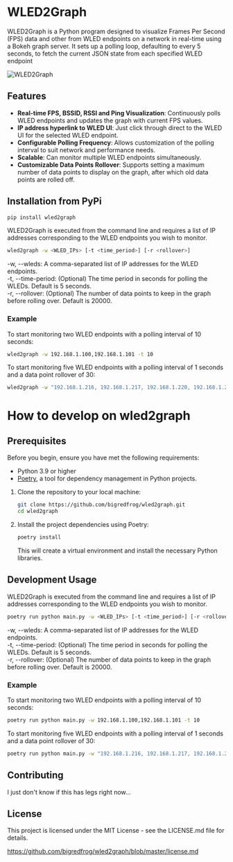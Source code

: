 # WLED2Graph

WLED2Graph is a Python program designed to visualize Frames Per Second (FPS) data and other from WLED endpoints on a network in real-time using a Bokeh graph server. It sets up a polling loop, defaulting to every 5 seconds, to fetch the current JSON state from each specified WLED endpoint

![WLED2Graph](wled2graph.png)

## Features

- **Real-time FPS, BSSID, RSSI and Ping Visualization**: Continuously polls WLED endpoints and updates the graph with current FPS values.
- **IP address hyperlink to WLED UI**: Just click through direct to the WLED UI for the selected WLED endpoint.
- **Configurable Polling Frequency**: Allows customization of the polling interval to suit network and performance needs.
- **Scalable**: Can monitor multiple WLED endpoints simultaneously.
- **Customizable Data Points Rollover**: Supports setting a maximum number of data points to display on the graph, after which old data points are rolled off.


## Installation from PyPi

```bash
pip install wled2graph
```

WLED2Graph is executed from the command line and requires a list of IP addresses corresponding to the WLED endpoints you wish to monitor.

```bash
wled2graph -w <WLED_IPs> [-t <time_period>] [-r <rollover>]
```

-w, --wleds: A comma-separated list of IP addresses for the WLED endpoints.  
-t, --time-period: (Optional) The time period in seconds for polling the WLEDs. Default is 5 seconds.  
-r, --rollover: (Optional) The number of data points to keep in the graph before rolling over. Default is 20000.  

### Example
To start monitoring two WLED endpoints with a polling interval of 10 seconds:

```bash
wled2graph -w 192.168.1.100,192.168.1.101 -t 10
```

To start monitoring five WLED endpoints with a polling interval of 1 seconds and a data point rollover of 30:

```bash
wled2graph -w "192.168.1.216, 192.168.1.217, 192.168.1.220, 192.168.1.229, 192.168.1.230" -t 1 -r 30
```

# How to develop on wled2graph
## Prerequisites

Before you begin, ensure you have met the following requirements:

- Python 3.9 or higher
- [Poetry](https://python-poetry.org/docs/#installation), a tool for dependency management in Python projects.

1. Clone the repository to your local machine:

    ```bash
    git clone https://github.com/bigredfrog/wled2graph.git
    cd wled2graph
    ```

2. Install the project dependencies using Poetry:

    ```bash
    poetry install
    ```

    This will create a virtual environment and install the necessary Python libraries.

## Development Usage

WLED2Graph is executed from the command line and requires a list of IP addresses corresponding to the WLED endpoints you wish to monitor.

```bash
poetry run python main.py -w <WLED_IPs> [-t <time_period>] [-r <rollover>]
```

-w, --wleds: A comma-separated list of IP addresses for the WLED endpoints.  
-t, --time-period: (Optional) The time period in seconds for polling the WLEDs. Default is 5 seconds.  
-r, --rollover: (Optional) The number of data points to keep in the graph before rolling over. Default is 20000.  

### Example
To start monitoring two WLED endpoints with a polling interval of 10 seconds:

```bash
poetry run python main.py -w 192.168.1.100,192.168.1.101 -t 10
```

To start monitoring five WLED endpoints with a polling interval of 1 seconds and a data point rollover of 30:

```bash
poetry run python main.py -w "192.168.1.216, 192.168.1.217, 192.168.1.220, 192.168.1.229, 192.168.1.230" -t 1 -r 30
```
## Contributing
I just don't know if this has legs right now...

## License
This project is licensed under the MIT License - see the LICENSE.md file for details.

https://github.com/bigredfrog/wled2graph/blob/master/license.md
